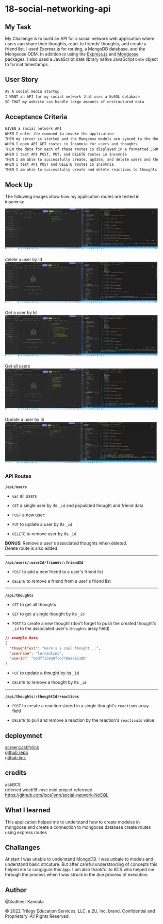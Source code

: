 # 18-social-networking-api

## My Task

My Challenge is to build an API for a social network web application where users can share their thoughts, react to friends’ thoughts, and create a friend list. I used Express.js for routing, a MongoDB database, and the Mongoose ODM. In addition to using the [Express.js](https://www.npmjs.com/package/express) and [Mongoose](https://www.npmjs.com/package/mongoose) packages, I also used a JavaScript date library native JavaScript `Date` object to format timestamps.

## User Story

```md
AS A social media startup
I WANT an API for my social network that uses a NoSQL database
SO THAT my website can handle large amounts of unstructured data
```

## Acceptance Criteria

```md
GIVEN a social network API
WHEN I enter the command to invoke the application
THEN my server is started and the Mongoose models are synced to the MongoDB database
WHEN I open API GET routes in Insomnia for users and thoughts
THEN the data for each of these routes is displayed in a formatted JSON
WHEN I test API POST, PUT, and DELETE routes in Insomnia
THEN I am able to successfully create, update, and delete users and thoughts in my database
WHEN I test API POST and DELETE routes in Insomnia
THEN I am able to successfully create and delete reactions to thoughts and add and remove friends to a user’s friend list
```

## Mock Up

The following images show how my application routes are tested in insomnia:

![Add a new User](./assets/add_NewUser.png)

delete a user by Id<br>
![delete a user by Id](./assets/delete_UserbyId.png)

Get a user by Id<br>
![Get a user by Id](./assets/Get_UserbyId.png)

Get all users<br>
![Get all users](./assets/Get_all_Users.png)

Update a user by Id<br>
![Update a user by Id](./assets/update_user.png)

### API Routes

**`/api/users`**

- `GET` all users

- `GET` a single user by its `_id` and populated thought and friend data

- `POST` a new user:

- `PUT` to update a user by its `_id`

- `DELETE` to remove user by its `_id`

**BONUS**: Remove a user's associated thoughts when deleted.<br>
Delete route is also added

---

**`/api/users/:userId/friends/:friendId`**

- `POST` to add a new friend to a user's friend list

- `DELETE` to remove a friend from a user's friend list

---

**`/api/thoughts`**

- `GET` to get all thoughts

- `GET` to get a single thought by its `_id`

- `POST` to create a new thought (don't forget to push the created thought's `_id` to the associated user's `thoughts` array field)

```json
// example data
{
  "thoughtText": "Here's a cool thought...",
  "username": "lernantino",
  "userId": "5edff358a0fcb779aa7b118b"
}
```

- `PUT` to update a thought by its `_id`

- `DELETE` to remove a thought by its `_id`

---

**`/api/thoughts/:thoughtId/reactions`**

- `POST` to create a reaction stored in a single thought's `reactions` array field

- `DELETE` to pull and remove a reaction by the reaction's `reactionId` value

## deploymnet

[screencastifylink](https://drive.google.com/file/d/1IS2WEp5uHm7SGs-UcfJJeFKPuj9_BncB/view)</br>
[github repo](sudheer313/18-social-networking-api)</br>
[github link](https://github.com/sudheer313/18-social-networking-api)</br>

## credits

askBCS </br>
referred week18-mvc mini project
referreed https://github.com/joce1ynn/social-network-NoSQL

## What I learned

This application helped me to understand how to create modeles in mongoose and create a connection to mongoose database create routes using express routes
## Challanges

At start I was unable to understand MongoDB. I was unbale to models and understand basic strcuture. But after careful understanding of concepts this helped me to congigure this app.
I am also thankful to BCS who helped me through the process when I was struck in the due process of execution.

## Author

@Sudheer Kandula

© 2022 Trilogy Education Services, LLC, a 2U, Inc. brand. Confidential and Proprietary. All Rights Reserved.
